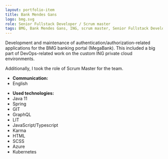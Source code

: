 ```yaml
---
layout: portfolio-item
title: Bank Mendes Gans
logo: bmg.svg
role: Senior Fullstack Developer / Scrum master
tags: BMG, Bank Mendes Gans, ING, scrum master, Senior Fullstack Developer
---
```


Development and maintenance of authentication/authorization-related applications for the BMG
banking portal (MegaBank). This included a big part of DevOps-related work on the custom ING
private cloud environments.

Additionally, I took the role of Scrum Master for the team.

- **Communication:**
- English

* **Used technologies:**
* Java 11
* Spring
* GIT
* GraphQL
* LIT
* JavaScript/Typescript
* Karma
* HTML
* SCSS
* Azure
* Kubernetes
